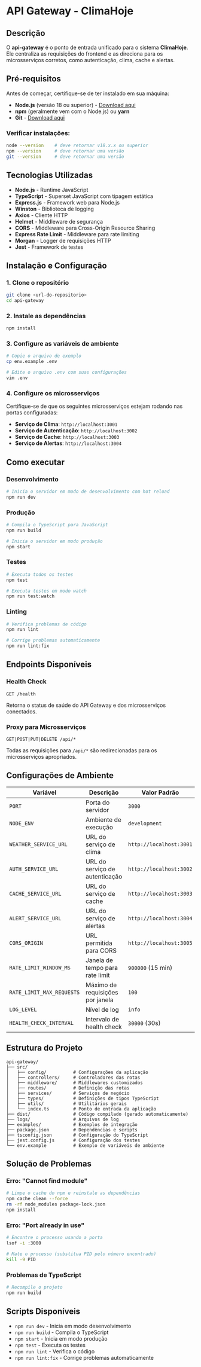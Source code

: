 # API Gateway - ClimaHoje

## Descrição
O **api-gateway** é o ponto de entrada unificado para o sistema **ClimaHoje**. Ele centraliza as requisições do frontend e as direciona para os microsserviços corretos, como autenticação, clima, cache e alertas.

##  Pré-requisitos

Antes de começar, certifique-se de ter instalado em sua máquina:

- **Node.js** (versão 18 ou superior) - [Download aqui](https://nodejs.org/)
- **npm** (geralmente vem com o Node.js) ou **yarn**
- **Git** - [Download aqui](https://git-scm.com/)

### Verificar instalações:
```bash
node --version    # deve retornar v18.x.x ou superior
npm --version     # deve retornar uma versão
git --version     # deve retornar uma versão
```

## Tecnologias Utilizadas

- **Node.js** - Runtime JavaScript
- **TypeScript** - Superset JavaScript com tipagem estática
- **Express.js** - Framework web para Node.js
- **Winston** - Biblioteca de logging
- **Axios** - Cliente HTTP
- **Helmet** - Middleware de segurança
- **CORS** - Middleware para Cross-Origin Resource Sharing
- **Express Rate Limit** - Middleware para rate limiting
- **Morgan** - Logger de requisições HTTP
- **Jest** - Framework de testes

## Instalação e Configuração

### 1. Clone o repositório
```bash
git clone <url-do-repositorio>
cd api-gateway
```

### 2. Instale as dependências
```bash
npm install
```

### 3. Configure as variáveis de ambiente
```bash
# Copie o arquivo de exemplo
cp env.example .env

# Edite o arquivo .env com suas configurações
vim .env 
```

### 4. Configure os microsserviços
Certifique-se de que os seguintes microsserviços estejam rodando nas portas configuradas:
- **Serviço de Clima**: `http://localhost:3001`
- **Serviço de Autenticação**: `http://localhost:3002`
- **Serviço de Cache**: `http://localhost:3003`
- **Serviço de Alertas**: `http://localhost:3004`

## Como executar

### Desenvolvimento
```bash
# Inicia o servidor em modo de desenvolvimento com hot reload
npm run dev
```

### Produção
```bash
# Compila o TypeScript para JavaScript
npm run build

# Inicia o servidor em modo produção
npm start
```

### Testes
```bash
# Executa todos os testes
npm test

# Executa testes em modo watch
npm run test:watch
```

### Linting
```bash
# Verifica problemas de código
npm run lint

# Corrige problemas automaticamente
npm run lint:fix
```

## Endpoints Disponíveis

### Health Check
```
GET /health
```
Retorna o status de saúde do API Gateway e dos microsserviços conectados.

### Proxy para Microsserviços
```
GET|POST|PUT|DELETE /api/*
```
Todas as requisições para `/api/*` são redirecionadas para os microsserviços apropriados.

## Configurações de Ambiente

| Variável | Descrição | Valor Padrão |
|----------|-----------|--------------|
| `PORT` | Porta do servidor | `3000` |
| `NODE_ENV` | Ambiente de execução | `development` |
| `WEATHER_SERVICE_URL` | URL do serviço de clima | `http://localhost:3001` |
| `AUTH_SERVICE_URL` | URL do serviço de autenticação | `http://localhost:3002` |
| `CACHE_SERVICE_URL` | URL do serviço de cache | `http://localhost:3003` |
| `ALERT_SERVICE_URL` | URL do serviço de alertas | `http://localhost:3004` |
| `CORS_ORIGIN` | URL permitida para CORS | `http://localhost:3005` |
| `RATE_LIMIT_WINDOW_MS` | Janela de tempo para rate limit | `900000` (15 min) |
| `RATE_LIMIT_MAX_REQUESTS` | Máximo de requisições por janela | `100` |
| `LOG_LEVEL` | Nível de log | `info` |
| `HEALTH_CHECK_INTERVAL` | Intervalo de health check | `30000` (30s) |

## Estrutura do Projeto

```
api-gateway/
├── src/
│   ├── config/          # Configurações da aplicação
│   ├── controllers/     # Controladores das rotas
│   ├── middleware/      # Middlewares customizados
│   ├── routes/          # Definição das rotas
│   ├── services/        # Serviços de negócio
│   ├── types/           # Definições de tipos TypeScript
│   ├── utils/           # Utilitários gerais
│   └── index.ts         # Ponto de entrada da aplicação
├── dist/                # Código compilado (gerado automaticamente)
├── logs/                # Arquivos de log
├── examples/            # Exemplos de integração
├── package.json         # Dependências e scripts
├── tsconfig.json        # Configuração do TypeScript
├── jest.config.js       # Configuração dos testes
└── env.example          # Exemplo de variáveis de ambiente
```

## Solução de Problemas

### Erro: "Cannot find module"
```bash
# Limpe o cache do npm e reinstale as dependências
npm cache clean --force
rm -rf node_modules package-lock.json
npm install
```

### Erro: "Port already in use"
```bash
# Encontre o processo usando a porta
lsof -i :3000

# Mate o processo (substitua PID pelo número encontrado)
kill -9 PID
```

### Problemas de TypeScript
```bash
# Recompile o projeto
npm run build
```

## Scripts Disponíveis

- `npm run dev` - Inicia em modo desenvolvimento
- `npm run build` - Compila o TypeScript
- `npm start` - Inicia em modo produção
- `npm test` - Executa os testes
- `npm run lint` - Verifica o código
- `npm run lint:fix` - Corrige problemas automaticamente

